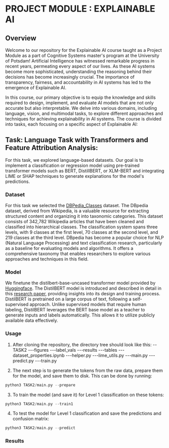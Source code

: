 # PROJECT MODULE : EXPLAINABLE AI

## Overview
Welcome to our repository for the Explainable AI course taught as a Project Module as a part of Cognitive Systems master's program at the University of Potsdam! Artificial Intelligence has witnessed remarkable progress in recent years, permeating every aspect of our lives. As these AI systems become more sophisticated, understanding the reasoning behind their decisions has become increasingly crucial. The importance of transparency, fairness, and accountability in AI systems has led to the emergence of Explainable AI. 

In this course, our primary objective is to equip the knowledge and skills required to design, implement, and evaluate AI models that are not only accurate but also interpretable. We delve into various domains, including language, vision, and multimodal tasks, to explore different approaches and techniques for achieving explainability in AI systems. The course is divided into tasks, each focusing on a specific aspect of Explainable AI:

## Task: Language Task with Transformers and Feature Attribution Analysis:
For this task, we explored language-based datasets. Our goal is to implement a classification or regression model using pre-trained transformer models such as BERT, DistillBERT, or XLM-BERT and integrating LIME or SHAP techniques to generate explanations for the model's predictions. 

### Dataset
For this task we selected the [DBPedia_Classes](https://huggingface.co/datasets/DeveloperOats/DBPedia_Classes) dataset. The DBpedia dataset, derived from Wikipedia, is a valuable resource for extracting structured content and organizing it into taxonomic categories. This dataset consists of 342,782 Wikipedia articles that have been cleaned and classified into hierarchical classes. The classification system spans three levels, with 9 classes at the first level, 70 classes at the second level, and 219 classes at the third level. DBpedia has become a popular choice for NLP (Natural Language Processing) and text classification research, particularly as a baseline for evaluating models and algorithms. It offers a comprehensive taxonomy that enables researchers to explore various approaches and techniques in this field. 

### Model
We finetune the distilbert-base-uncased transformer model provided by [Huggingface](https://huggingface.co/distilbert-base-uncased). The DistilBERT model is introduced and described in detail in this [research paper](https://arxiv.org/abs/1910.01108), providing insights into its design and training process. DistilBERT is pretrained on a large corpus of text, following a self-supervised approach. Unlike supervised models that require human labeling, DistilBERT leverages the BERT base model as a teacher to generate inputs and labels automatically. This allows it to utilize publicly available data effectively. 

### Usage

1) After cloning the repository, the directory tree should look like this:
--TASK2
---figures
---label_vals
---results
---tables
---dataset_properties.ipynb
---helper.py
---lime_utils.py
---main.py
---predict.py
---train.py

 2) The next step is to generate the tokens from the raw data, prepare them for the model, and save them to disk. This can be done by running:

```python
python3 TASK2/main.py --prepare
```

3) To train the model (and save it) for Level 1 classification on these tokens:

```python
python3 TASK2/main.py --train1
```
4) To test the model for Level 1 classification and save the predictions and confusion matrix:

```python
python3 TASK2/main.py --predict
```

### Results








 

